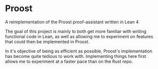 # Proost

A reimplementation of the Proost proof-assistant written in Lean 4

The goal of this project is mainly to both get more familiar with writing functional code in Lean, as well as allowing me to experiment on features that could then be implemented in Proost.

In it's objective of being as efficient as possible, Proost's implementation has become quite tedious to work with. Implementing things here first allows me to experiment at a faster pace than on the Rust repo.

